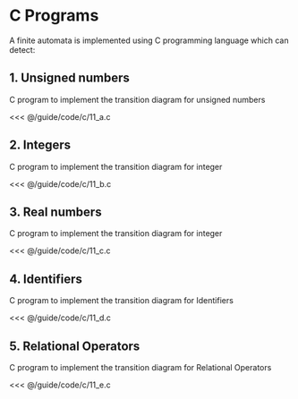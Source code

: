 # C Programs

A finite automata is implemented using C programming language which can detect:

## 1. Unsigned numbers
C program to implement the transition diagram for unsigned numbers

<<< @/guide/code/c/11_a.c

## 2. Integers
C program to implement the transition diagram for integer

<<< @/guide/code/c/11_b.c

## 3. Real numbers
C program to implement the transition diagram for integer

<<< @/guide/code/c/11_c.c

## 4. Identifiers
C program to implement the transition diagram for Identifiers

<<< @/guide/code/c/11_d.c

## 5. Relational Operators
C program to implement the transition diagram for Relational Operators

<<< @/guide/code/c/11_e.c


